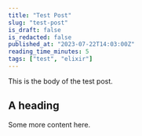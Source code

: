 ```yaml
---
title: "Test Post"
slug: "test-post"
is_draft: false
is_redacted: false
published_at: "2023-07-22T14:03:00Z"
reading_time_minutes: 5
tags: ["test", "elixir"]
---
```


This is the body of the test post.

## A heading

Some more content here.
